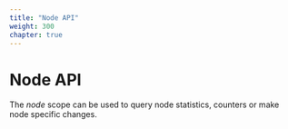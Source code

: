 ```yaml
---
title: "Node API"
weight: 300
chapter: true
---
```


# Node API

The *node* scope can be used to query node statistics, counters or make
node specific changes.

